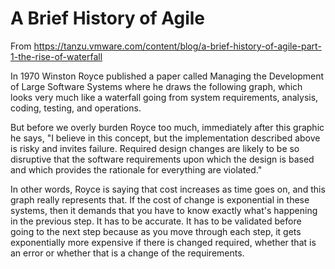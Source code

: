 # A Brief History of Agile

From
<https://tanzu.vmware.com/content/blog/a-brief-history-of-agile-part-1-the-rise-of-waterfall>

In 1970 Winston Royce published a paper called Managing the Development
of Large Software Systems where he draws the following graph, which
looks very much like a waterfall going from system requirements,
analysis, coding, testing, and operations.

But before we overly burden Royce too much, immediately after this
graphic he says, "I believe in this concept, but the implementation
described above is risky and invites failure. Required design changes
are likely to be so disruptive that the software requirements upon which
the design is based and which provides the rationale for everything are
violated."

In other words, Royce is saying that cost increases as time goes on, and
this graph really represents that. If the cost of change is exponential
in these systems, then it demands that you have to know exactly what's
happening in the previous step. It has to be accurate. It has to be
validated before going to the next step because as you move through each
step, it gets exponentially more expensive if there is changed required,
whether that is an error or whether that is a change of the
requirements.



